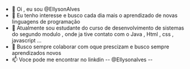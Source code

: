 - 👋 Oi , eu sou @EllysonAlves
- 👀 Eu tenho interesse e busco cada dia mais o aprendizado de novas linguagens de programação
- 🌱 Atualmente sou estudante do curso de desenvolvimento de sistemas do segundo modulo , onde ja tive contato com o Java , Html , css , javascript ... 
- 💞️ Busco sempre colaborar com oque prescizam e busco sempre aprendizados novos
- 📫 Voce pode me encontrar no linkdin --  @Ellysonalves --


